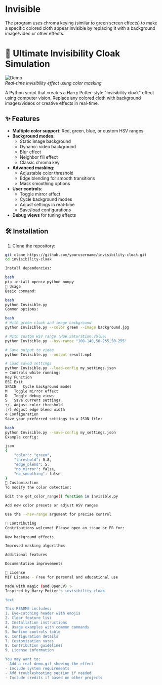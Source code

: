 # Invisible
The program uses chroma keying (similar to green screen effects) to make a specific colored cloth appear invisible by replacing it with a background image/video or other effects.
# 🧙 Ultimate Invisibility Cloak Simulation

![Demo](demo.gif)  
*Real-time invisibility effect using color masking*

A Python script that creates a Harry Potter-style "invisibility cloak" effect using computer vision. Replace any colored cloth with background images/videos or creative effects in real-time.

## ✨ Features

- **Multiple color support**: Red, green, blue, or custom HSV ranges
- **Background modes**:
  - Static image background
  - Dynamic video background
  - Blur effect
  - Neighbor fill effect
  - Classic chroma key
- **Advanced masking**:
  - Adjustable color threshold
  - Edge blending for smooth transitions
  - Mask smoothing options
- **User controls**:
  - Toggle mirror effect
  - Cycle background modes
  - Adjust settings in real-time
  - Save/load configurations
- **Debug views** for tuning effects

## 🛠 Installation

1. Clone the repository:
```bash
git clone https://github.com/yourusername/invisibility-cloak.git
cd invisibility-cloak

Install dependencies:

bash
pip install opencv-python numpy
🚀 Usage
Basic command:

bash
python Invisible.py
Common options:

bash
# With green cloak and image background
python Invisible.py --color green --image background.jpg

# With custom HSV range (Hue,Saturation,Value)
python Invisible.py --hsv-range "100-140,50-255,50-255"

# Save output to video
python Invisible.py --output result.mp4

# Load saved settings
python Invisible.py --load-config my_settings.json
⌨️ Controls while running:
Key	Function
ESC	Exit
SPACE	Cycle background modes
M	Toggle mirror effect
D	Toggle debug views
S	Save current settings
+/-	Adjust color threshold
[/]	Adjust edge blend width
⚙️ Configuration
Save your preferred settings to a JSON file:

bash
python Invisible.py --save-config my_settings.json
Example config:

json
{
    "color": "green",
    "threshold": 0.8,
    "edge_blend": 5,
    "no_mirror": false,
    "no_smoothing": false
}
📝 Customization
To modify the color detection:

Edit the get_color_range() function in Invisible.py

Add new color presets or adjust HSV ranges

Use the --hsv-range argument for precise control

🤝 Contributing
Contributions welcome! Please open an issue or PR for:

New background effects

Improved masking algorithms

Additional features

Documentation improvements

📄 License
MIT License - Free for personal and educational use

Made with magic (and OpenCV) ✨
Inspired by Harry Potter's invisibility cloak

text

This README includes:
1. Eye-catching header with emojis
2. Clear feature list
3. Installation instructions
4. Usage examples with common commands
5. Runtime controls table
6. Configuration details
7. Customization notes
8. Contribution guidelines
9. License information

You may want to:
- Add a real demo.gif showing the effect
- Include system requirements
- Add troubleshooting section if needed
- Include credits if based on other projects
